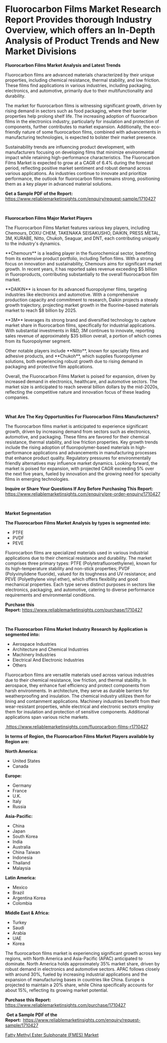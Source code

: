 <p><h1>Fluorocarbon Films Market Research Report Provides thorough Industry Overview, which offers an In-Depth Analysis of Product Trends and New Market Divisions</h1></p><p><strong>Fluorocarbon Films Market Analysis and Latest Trends</strong></p>
<p><p>Fluorocarbon films are advanced materials characterized by their unique properties, including chemical resistance, thermal stability, and low friction. These films find applications in various industries, including packaging, electronics, and automotive, primarily due to their multifunctionality and durability.</p><p>The market for fluorocarbon films is witnessing significant growth, driven by rising demand in sectors such as food packaging, where their barrier properties help prolong shelf life. The increasing adoption of fluorocarbon films in the electronics industry, particularly for insulation and protection of components, further contributes to market expansion. Additionally, the eco-friendly nature of some fluorocarbon films, combined with advancements in manufacturing technologies, is expected to bolster their market presence.</p><p>Sustainability trends are influencing product development, with manufacturers focusing on developing films that minimize environmental impact while retaining high-performance characteristics. The Fluorocarbon Films Market is expected to grow at a CAGR of 6.4% during the forecast period, reflecting positive market sentiment and robust demand across various applications. As industries continue to innovate and prioritize performance, the outlook for fluorocarbon films remains strong, positioning them as a key player in advanced material solutions.</p></p>
<p><strong>Get a Sample PDF of the Report:&nbsp;</strong> <a href="https://www.reliablemarketinsights.com/enquiry/request-sample/1710427?utm_campaign=1166&utm_medium=2&utm_source=Github&utm_content=ia&utm_term=10012025&utm_id=fluorocarbon-films">https://www.reliablemarketinsights.com/enquiry/request-sample/1710427</a></p>
<p>&nbsp;</p>
<p><strong>Fluorocarbon Films Major Market Players</strong></p>
<p><p>The Fluorocarbon Films Market features various key players, including Chemours, DOXU CHEM, TAKENAKA SEISAKUSHO, DAIKIN, PRESS METAL, 3M, KURABE, Nitto, Chukoh, Seaguar, and DNT, each contributing uniquely to the industry's dynamics.</p><p>**Chemours** is a leading player in the fluorochemical sector, benefiting from its extensive product portfolio, including Teflon films. With a strong focus on innovation and sustainability, Chemours aims for significant market growth. In recent years, it has reported sales revenue exceeding $5 billion in fluoroproducts, contributing substantially to the overall fluorocarbon film market.</p><p>**DAIKIN** is known for its advanced fluoropolymer films, targeting industries like electronics and automotive. With a comprehensive production capacity and commitment to research, Daikin projects a steady growth trajectory, projecting market growth in the fluorine-based materials market to reach $8 billion by 2025.</p><p>**3M** leverages its strong brand and diversified technology to capture market share in fluorocarbon films, specifically for industrial applications. With substantial investments in R&D, 3M continues to innovate, reporting sales revenue of approximately $35 billion overall, a portion of which comes from its fluoropolymer segment.</p><p>Other notable players include **Nitto**, known for specialty films and adhesive products, and **Chukoh**, which supplies fluoropolymer solutions, both experiencing robust growth due to rising demand in packaging and protective film applications.</p><p>Overall, the Fluorocarbon Films Market is poised for expansion, driven by increased demand in electronics, healthcare, and automotive sectors. The market size is anticipated to reach several billion dollars by the mid-2020s, reflecting the competitive nature and innovation focus of these leading companies.</p></p>
<p>&nbsp;</p>
<p><strong>What Are The Key Opportunities For Fluorocarbon Films Manufacturers?</strong></p>
<p><p>The fluorocarbon films market is anticipated to experience significant growth, driven by increasing demand from sectors such as electronics, automotive, and packaging. These films are favored for their chemical resistance, thermal stability, and low friction properties. Key growth trends include the rising adoption of fluoropolymer-based materials in high-performance applications and advancements in manufacturing processes that enhance product quality. Regulatory pressures for environmentally friendly alternatives may influence market dynamics. Looking forward, the market is poised for expansion, with projected CAGR exceeding 5% over the next five years, fueled by innovation and the growing need for specialty films in emerging technologies.</p></p>
<p><strong>Inquire or Share Your Questions If Any Before Purchasing This Report:</strong> <a href="https://www.reliablemarketinsights.com/enquiry/pre-order-enquiry/1710427?utm_campaign=1166&utm_medium=2&utm_source=Github&utm_content=ia&utm_term=10012025&utm_id=fluorocarbon-films">https://www.reliablemarketinsights.com/enquiry/pre-order-enquiry/1710427</a></p>
<p>&nbsp;</p>
<p><strong>Market Segmentation</strong></p>
<p><strong>The Fluorocarbon Films Market Analysis by types is segmented into:</strong></p>
<p><ul><li>PTFE</li><li>PVDF</li><li>PEVE</li></ul></p>
<p><p>Fluorocarbon films are specialized materials used in various industrial applications due to their chemical resistance and durability. The market comprises three primary types: PTFE (Polytetrafluoroethylene), known for its high-temperature stability and non-stick properties; PVDF (Polyvinylidene fluoride), valued for its toughness and UV resistance; and PEVE (Polyethylene vinyl ether), which offers flexibility and good mechanical properties. Each type serves distinct purposes in sectors like electronics, packaging, and automotive, catering to diverse performance requirements and environmental conditions.</p></p>
<p><strong>Purchase this Report:&nbsp;</strong><a href="https://www.reliablemarketinsights.com/purchase/1710427?utm_campaign=1166&utm_medium=2&utm_source=Github&utm_content=ia&utm_term=10012025&utm_id=fluorocarbon-films">https://www.reliablemarketinsights.com/purchase/1710427</a></p>
<p>&nbsp;</p>
<p><strong>The Fluorocarbon Films Market Industry Research by Application is segmented into:</strong></p>
<p><ul><li>Aerospace Industries</li><li>Architecture and Chemical Industries</li><li>Machinery Industries</li><li>Electrical And Electronic Industries</li><li>Others</li></ul></p>
<p><p>Fluorocarbon films are versatile materials used across various industries due to their chemical resistance, low friction, and thermal stability. In aerospace, they enhance fuel efficiency and protect components from harsh environments. In architecture, they serve as durable barriers for weatherproofing and insulation. The chemical industry utilizes them for lining and containment applications. Machinery industries benefit from their wear-resistant properties, while electrical and electronic sectors employ them for insulation and protection of sensitive components. Additional applications span various niche markets.</p></p>
<p><a href="https://www.reliablemarketinsights.com/fluorocarbon-films-r1710427?utm_campaign=1166&utm_medium=2&utm_source=Github&utm_content=ia&utm_term=10012025&utm_id=fluorocarbon-films">&nbsp;https://www.reliablemarketinsights.com/fluorocarbon-films-r1710427</a></p>
<p><strong>In terms of Region, the Fluorocarbon Films Market Players available by Region are:</strong></p>
<p>
    <p> <strong> North America: </strong>
        <ul>
            <li>United States</li>
            <li>Canada</li>
        </ul>
        </p> 
    <p> <strong> Europe: </strong>
        <ul>
            <li>Germany</li>
            <li>France</li>
            <li>U.K.</li>
            <li>Italy</li>
            <li>Russia</li>
        </ul>
        </p> 
    <p> <strong> Asia-Pacific: </strong>
        <ul>
            <li>China</li>
            <li>Japan</li>
            <li>South Korea</li>
            <li>India</li>
            <li>Australia</li>
            <li>China Taiwan</li>
            <li>Indonesia</li>
            <li>Thailand</li>
            <li>Malaysia</li>
        </ul>
        </p> 
    <p> <strong> Latin America: </strong>
        <ul>
            <li>Mexico</li>
            <li>Brazil</li>
            <li>Argentina Korea</li>
            <li>Colombia</li>
        </ul>
        </p> 
    <p> <strong> Middle East & Africa: </strong>
        <ul>
            <li>Turkey</li>
            <li>Saudi</li>
            <li>Arabia</li>
            <li>UAE</li>
            <li>Korea</li>
        </ul>
    </p>
    </p>
<p><p>The fluorocarbon films market is experiencing significant growth across key regions, with North America and Asia-Pacific (APAC) anticipated to dominate. North America holds approximately 35% market share, driven by robust demand in electronics and automotive sectors. APAC follows closely with around 30%, fueled by increasing industrial applications and the expansion of manufacturing bases in countries like China. Europe is projected to maintain a 20% share, while China specifically accounts for about 15%, reflecting its growing market potential.</p></p>
<p><strong>Purchase this Report: </strong><a href="https://www.reliablemarketinsights.com/purchase/1710427?utm_campaign=1166&utm_medium=2&utm_source=Github&utm_content=ia&utm_term=10012025&utm_id=fluorocarbon-films">https://www.reliablemarketinsights.com/purchase/1710427</a></p>
<p>&nbsp;<strong>Get a Sample PDF of the Report:&nbsp;&nbsp;</strong><a href="https://www.reliablemarketinsights.com/enquiry/request-sample/1710427?utm_campaign=1166&utm_medium=2&utm_source=Github&utm_content=ia&utm_term=10012025&utm_id=fluorocarbon-films">https://www.reliablemarketinsights.com/enquiry/request-sample/1710427</a></p>
<p><strong></strong></p>
<p><p><a href="https://github.com/yoshih12/Market-Research-Report-List-4/blob/main/fatty-methyl-ester-sulphonate-fmes-market.md?utm_campaign=1166&utm_medium=2&utm_source=Github&utm_content=ia&utm_term=10012025&utm_id=fluorocarbon-films">Fatty Methyl Ester Sulphonate (FMES) Market</a></p></p>